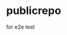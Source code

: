 # publicrepo
for e2e test












































































































































































































































































































































































































































































































































































































































































































































































































































































































































































































































































































































































































































































































































































































































































































































































































































































































































































































































































































































































































































































































































































































































































































































































































































































































































































































































































































































































































































































































































































































































































































































































































































































































































































































































































































































































































